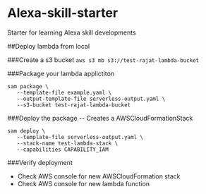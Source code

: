 # Alexa-skill-starter
Starter for learning Alexa skill developments

##Deploy lambda from local

###Create a  s3 bucket
`aws s3 mb s3://test-rajat-lambda-bucket`

###Package your lambda applictiton
```
sam package \
   --template-file example.yaml \
   --output-template-file serverless-output.yaml \
   --s3-bucket test-rajat-lambda-bucket
```

###Deploy the package -- Creates a AWSCloudFormationStack
```
sam deploy \
   --template-file serverless-output.yaml \
   --stack-name test-lambda-stack \
   --capabilities CAPABILITY_IAM
```

###Verify deployment
- Check AWS console for new AWSCloudFormation stack
- Check AWS console for new lambda function

